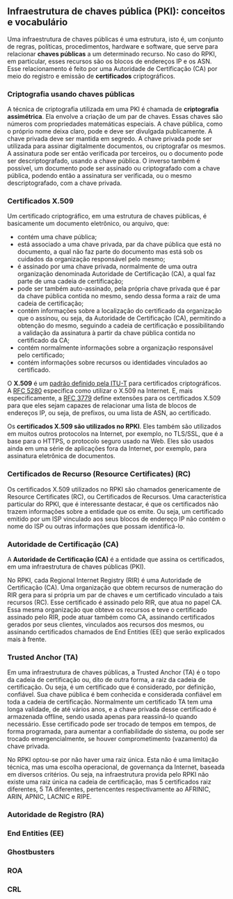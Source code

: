 ## Infraestrutura de chaves pública (PKI): conceitos e vocabulário

Uma infraestrutura de chaves públicas é uma estrutura, isto é, um conjunto de regras, políticas, procedimentos, hardware e software, que serve para relacionar **chaves públicas** a um determinado recurso. No caso do RPKI, em particular, esses recursos são os blocos de endereços IP e os ASN. Esse relacionamento é feito por uma Autoridade de Certificação (CA) por meio do registro e emissão de **certificados** criptográficos. 

### Criptografia usando chaves públicas

A técnica de criptografia utilizada em uma PKI é chamada de **criptografia assimétrica**. Ela envolve a criação de um par de chaves. Essas chaves são números com propriedades matemáticas especiais. A chave pública, como o próprio nome deixa claro, pode e deve ser divulgada publicamente. A chave privada deve ser mantida em segredo. A chave privada pode ser utilizada para assinar digitalmente documentos, ou criptografar os mesmos. A assinatura pode ser então verificada por terceiros, ou o documento pode ser descriptografado, usando a chave pública. O inverso também é possível, um documento pode ser assinado ou criptografado com a chave pública, podendo então a assinatura ser verificada, ou o mesmo descriptografado, com a chave privada.

### Certificados X.509

Um certificado criptográfico, em uma estrutura de chaves públicas, é basicamente um documento eletrônico, ou arquivo, que:
- contém uma chave pública;
- está associado a uma chave privada, par da chave pública que está no documento, a qual não faz parte do documento mas está sob os cuidados da organização responsável pelo mesmo;
- é assinado por uma chave privada, normalmente de uma outra organização denominada Autoridade de Certificação (CA), a qual faz parte de uma cadeia de certificação;
- pode ser também auto-assinado, pela própria chave privada que é par da chave pública contida no mesmo, sendo dessa forma a raiz de uma cadeia de certificação;
- contém informações sobre a localização do certificado da organização que o assinou, ou seja, da Autoridade de Certificação (CA), permitindo a obtenção do mesmo, seguindo a cadeia de certificação e possibilitando a validação da assinatura à partir da chave pública contida no certificado da CA;
- contém normalmente informações sobre a organização responsável pelo certificado;
- contém informações sobre recursos ou identidades vinculados ao certificado.

O **X.509** é um [padrão definido pela ITU-T](https://www.itu.int/ITU-T/recommendations/rec.aspx?rec=X.509) para certificados criptográficos. A [RFC 5280](https://tools.ietf.org/html/rfc5280) especifica como utilizar o X.509 na Internet. E, mais especificamente, a [RFC 3779](https://tools.ietf.org/html/rfc3779) define extensões para os certificados X.509 para que eles sejam capazes de relacionar uma lista de blocos de endereços IP, ou seja, de prefixos, ou uma lista de ASN, ao certificado.

Os **certificados X.509 são utilizados no RPKI**. Eles também são utilizados em muitos outros protocolos na Internet, por exemplo, no TLS/SSL, que é a base para o HTTPS, o protocolo seguro usado na Web. Eles são usados ainda em uma série de aplicações fora da Internet, por exemplo, para assinatura eletrônica de documentos.

### Certificados de Recurso (Resource Certificates) (RC)

Os certificados X.509 utilizados no RPKI são chamados genericamente de Resource Certificates (RC), ou Certificados de Recursos. Uma característica particular do RPKI, que é interessante destacar, é que os certificados não trazem informações sobre a entidade que os emite. Ou seja, um certificado emitido por um ISP vinculado aos seus blocos de endereço IP não contém o nome do ISP ou outras informações que possam identificá-lo. 

### Autoridade de Certificação (CA)

A **Autoridade de Certificação (CA)** é a entidade que assina os certificados, em uma infraestrutura de chaves públicas (PKI).

No RPKI, cada Regional Internet Registry (RIR) é uma Autoridade de Certificação (CA). Uma organização que obtem recursos de numeração do RIR gera para si própria um par de chaves e um certificado vinculado a tais recursos (RC). Esse certificado é assinado pelo RIR, que atua no papel CA. Essa mesma organização que obteve os recursos e teve o certificado assinado pelo RIR, pode atuar também como CA, assinando certificados gerados por seus clientes, vinculados aos recursos dos mesmos, ou assinando certificados chamados de End Entities (EE) que serão explicados mais à frente.

### Trusted Anchor (TA)

Em uma infraestrutura de chaves públicas, a Trusted Anchor (TA) é o topo da cadeia de certificação ou, dito de outra forma, a raiz da cadeia de certificação. Ou seja, é um certificado que é considerado, por definição, confiável. Sua chave pública é bem conhecida e considerada confiável em toda a cadeia de certificação. Normalmente um certificado TA tem uma longa validade, de até vários anos, e a chave privada desse certificado é armazenada offline, sendo usada apenas para reassiná-lo quando necessário. Esse certificado pode ser trocado de tempos em tempos, de forma programada, para aumentar a confiabilidade do sistema, ou pode ser trocado emergencialmente, se houver comprometimento (vazamento) da chave privada. 

No RPKI optou-se por não haver uma raiz única. Esta não é uma limitação técnica, mas uma escolha operacional, de governança da Internet, baseada em diversos critérios. Ou seja, na infraestrutura provida pelo RPKI não existe uma raiz única na cadeia de certificação, mas 5 certificados raiz diferentes, 5 TA diferentes, pertencentes respectivamente ao AFRINIC, ARIN, APNIC, LACNIC e RIPE. 

### Autoridade de Registro (RA)



### End Entities (EE)

### Ghostbusters

### ROA

### CRL




